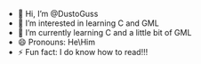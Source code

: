 - 👋 Hi, I’m @DustoGuss
- 👀 I’m interested in learning C and GML
- 🌱 I’m currently learning C and a little bit of GML
- 😄 Pronouns: He\Him
- ⚡ Fun fact: I do know how to read!!!

<!---
DustoGuss/DustoGuss is a ✨ special ✨ repository because its `README.md` (this file) appears on your GitHub profile.
You can click the Preview link to take a look at your changes.
--->

